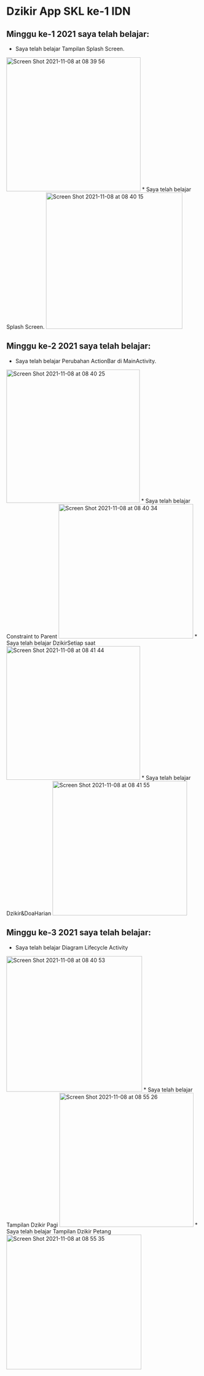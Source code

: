# Dzikir App SKL ke-1 IDN

##  Minggu ke-1 2021 saya telah belajar:
* Saya telah belajar Tampilan Splash Screen.
<img width="349" alt="Screen Shot 2021-11-08 at 08 39 56" src="https://user-images.githubusercontent.com/68719137/140672139-11e10aa0-3d10-4511-a19b-a4f63577f56c.png">
* Saya telah belajar Splash Screen.
<img width="355" alt="Screen Shot 2021-11-08 at 08 40 15" src="https://user-images.githubusercontent.com/68719137/140672217-64c54ecc-9637-48b4-a17b-c5dc869061a2.png">



##  Minggu ke-2 2021 saya telah belajar:
* Saya telah belajar  Perubahan ActionBar di MainActivity.
<img width="347" alt="Screen Shot 2021-11-08 at 08 40 25" src="https://user-images.githubusercontent.com/68719137/140672255-fa95914a-b13a-46ec-afcb-e3b62e8c890f.png">
* Saya telah belajar Constraint to Parent
<img width="350" alt="Screen Shot 2021-11-08 at 08 40 34" src="https://user-images.githubusercontent.com/68719137/140672349-0547c2c2-aabe-4569-885a-63bf55585be8.png">
* Saya telah belajar DzikirSetiap saat
<img width="348" alt="Screen Shot 2021-11-08 at 08 41 44" src="https://user-images.githubusercontent.com/68719137/140672434-ca6552f3-3ca1-4782-9868-ae1e125d9a30.png">
* Saya telah belajar Dzikir&DoaHarian
<img width="350" alt="Screen Shot 2021-11-08 at 08 41 55" src="https://user-images.githubusercontent.com/68719137/140672567-be313f73-23fb-4cbd-978e-60a7997d4136.png">


##  Minggu ke-3 2021 saya telah belajar:
* Saya telah belajar Diagram Lifecycle Activity
<img width="353" alt="Screen Shot 2021-11-08 at 08 40 53" src="https://user-images.githubusercontent.com/68719137/140672386-a8ee74d0-5e19-488b-aaa9-bacd66d7d7c6.png">
* Saya telah belajar Tampilan Dzikir Pagi
<img width="349" alt="Screen Shot 2021-11-08 at 08 55 26" src="https://user-images.githubusercontent.com/68719137/140672681-a1be01a4-d4e2-4216-aa46-ecc4d4fe5ad9.png">
* Saya telah belajar Tampilan Dzikir Petang
<img width="351" alt="Screen Shot 2021-11-08 at 08 55 35" src="https://user-images.githubusercontent.com/68719137/140672691-ce7e2529-331b-462c-913f-c50730309e48.png">

